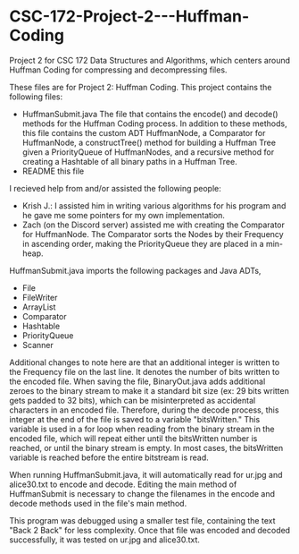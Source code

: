 # CSC-172-Project-2---Huffman-Coding
Project 2 for CSC 172 Data Structures and Algorithms, which centers around Huffman Coding for compressing and decompressing files.

These files are for Project 2: Huffman Coding. This project contains the following files:
- HuffmanSubmit.java    The file that contains the encode() and decode() methods for the Huffman Coding process. In addition to these methods, this file contains the custom ADT HuffmanNode, a Comparator for HuffmanNode, a constructTree() method for building a Huffman Tree given a PriorityQueue of HuffmanNodes, and a recursive method for creating a Hashtable of all binary paths in a Huffman Tree.  
- README                this file

I recieved help from and/or assisted the following people:
- Krish J.: I assisted him in writing various algorithms for his program and he gave me some pointers for my own implementation.
-  Zach (on the Discord server) assisted me with creating the Comparator for HuffmanNode. The Comparator sorts the Nodes by their Frequency in ascending order, making the PriorityQueue they are placed in a min-heap.

HuffmanSubmit.java imports the following packages and Java ADTs,
- File
- FileWriter
- ArrayList
- Comparator
- Hashtable
- PriorityQueue
- Scanner

Additional changes to note here are that an additional integer is written to the Frequency file on the last line. It denotes the number of bits written to the encoded file. When saving the file, BinaryOut.java adds additional zeroes to the binary stream to make it a standard bit size (ex: 29 bits written gets padded to 32 bits), which can be misinterpreted as accidental characters in an encoded file. Therefore, during the decode process, this integer at the end of the file is saved to a variable "bitsWritten." This variable is used in a for loop when reading from the binary stream in the encoded file, which will repeat either until the bitsWritten number is reached, or until the binary stream is empty. In most cases, the bitsWritten variable is reached before the entire bitstream is read. 

When running HuffmanSubmit.java, it will automatically read for ur.jpg and alice30.txt to encode and decode. Editing the main method of HuffmanSubmit is necessary to change the filenames in the encode and decode methods used in the file's main method.

This program was debugged using a smaller test file, containing the text "Back 2 Back" for less complexity. Once that file was encoded and decoded successfully, it was tested on ur.jpg and alice30.txt.
